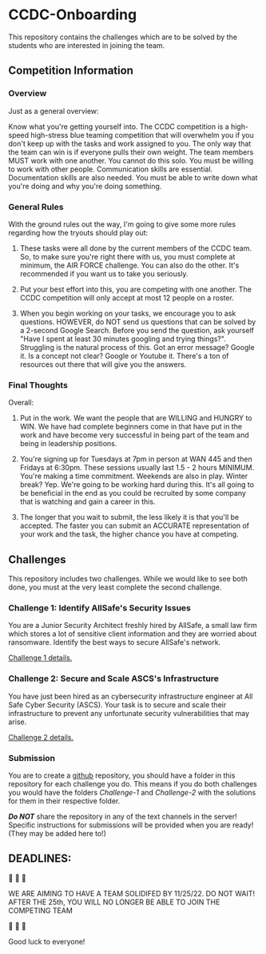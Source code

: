 # CCDC-Onboarding

This repository contains the challenges  which are to be solved by the students who are interested in joining the team.

## Competition Information 

### Overview 

Just as a general overview:

Know what you're getting yourself into. The CCDC competition is a high-speed high-stress blue teaming competition that will overwhelm you if you don't keep up with the tasks and work assigned to you. The only way that the team can win is if everyone pulls their own weight. The team members MUST work with one another. You cannot do this solo. You must be willing to work with other people. Communication skills are essential. Documentation skills are also needed. You must be able to write down what you're doing and why you're doing something. 

### General Rules

With the ground rules out the way, I'm going to give some more rules regarding how the tryouts should play out:

1. These tasks were all done by the current members of the CCDC team. So, to make sure you're right there with us, you must complete at minimum, the AIR FORCE challenge. You can also do the other. It's recommended if you want us to take you seriously. 

2. Put your best effort into this, you are competing with one another. The CCDC competition will only accept at most 12 people on a roster. 

3. When you begin working on your tasks, we encourage you to ask questions. HOWEVER, do NOT send us questions that can be solved by a 2-second Google Search. Before you send the question, ask yourself "Have I spent at least 30 minutes googling and trying things?". Struggling is the natural process of this. Got an error message? Google it. Is a concept not clear? Google or Youtube it. There's a ton of resources out there that will give you the answers.

### Final Thoughts 

Overall:
1. Put in the work. We want the people that are WILLING and HUNGRY to WIN. We have had complete beginners come in that have put in the work and have become very successful in being part of the team and being in leadership positions. 

2. You're signing up for Tuesdays at 7pm in person at WAN 445 and then Fridays at 6:30pm. These sessions usually last 1.5 - 2 hours MINIMUM. You're making a time commitment. Weekends are also in play. Winter break? Yep. We're going to be working hard during this. It's all going to be beneficial in the end as you could be recruited by some company that is watching and gain a career in this. 

3. The longer that you wait to submit, the less likely it is that you'll be accepted. The faster you can submit an ACCURATE representation of your work and the task, the higher chance you have at competing.


## Challenges

This repository includes two challenges. While we would like to see both done, you must at the very least complete the second challenge. 

### Challenge 1: Identify AllSafe's Security Issues

You are a Junior Security Architect freshly hired by AllSafe, a small law firm which stores a lot of sensitive client information and they are worried about ransomware. Identify the best ways to secure AllSafe's network. 

[Challenge 1 details.](Challenge1.pdf) 

### Challenge 2: Secure and Scale ASCS's Infrastructure

You have just been hired as an cybersecurity infrastructure engineer at All Safe Cyber Security (ASCS). Your task is to secure and scale their infrastructure to prevent any unfortunate security vulnerabilities that may arise. 

[Challenge 2 details.](Challenge2.md) 

### Submission 

You are to create a [github](https://docs.github.com/en/get-started/quickstart/hello-world) repository, you should have a folder in this repository for each challenge you do. This means if you do both challenges you would have the folders *Challenge-1* and *Challenge-2* with the solutions for them in their respective folder.

***Do NOT*** share the repository in any of the text channels in the server! Specific instructions for submissions will be provided when you are ready! (They may be added here to!)

## DEADLINES: 

🚨 🚨 🚨 

WE ARE AIMING TO HAVE A TEAM SOLIDIFED BY 11/25/22. 
DO NOT WAIT! AFTER THE 25th, YOU WILL NO LONGER BE ABLE TO JOIN THE COMPETING TEAM

🚨 🚨 🚨 


Good luck to everyone! 

